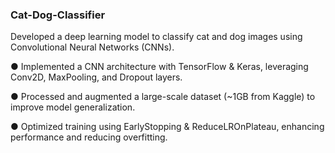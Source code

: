### Cat-Dog-Classifier

 Developed a deep learning model to classify cat and dog images using Convolutional Neural Networks (CNNs).
 
● Implemented a CNN architecture with TensorFlow & Keras, leveraging Conv2D, MaxPooling, and Dropout layers.

● Processed and augmented a large-scale dataset (~1GB from Kaggle) to improve model generalization.

● Optimized training using EarlyStopping & ReduceLROnPlateau, enhancing performance and reducing overfitting.	
